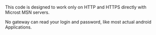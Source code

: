 This code is designed to work only on HTTP and HTTPS directly with Microst MSN servers.

No gateway can read your login and password, like most actual android Applications.